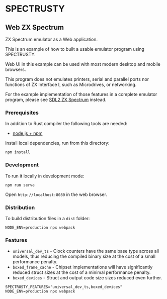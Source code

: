 SPECTRUSTY
==========

Web ZX Spectrum
---------------

ZX Spectrum emulator as a Web application.

This is an example of how to built a usable emulator program using SPECTRUSTY.

Web UI in this example can be used with most modern desktop and mobile browsers.

This program does not emulates printers, serial and parallel ports nor functions of ZX Interface I, such as Microdrives, or networking.

For the example implementation of those features in a complete emulator program, please see [SDL2 ZX Spectrum](../sdl2-zxspectrum) instead.


### Prerequisites

In addition to Rust compiler the following tools are needed:

* [node.js + npm](https://nodejs.org/en/)

Install local dependencies, run from this directory:

```
npm install
```


### Development

To run it locally in development mode:

```
npm run serve
```

Open `http://localhost:8080` in the web browser.


### Distribution

To build distribution files in a `dist` folder:

```
NODE_ENV=production npx webpack
```


### Features

* `universal_dev_ts` - Clock counters have the same base type across all models, thus reducing the compiled binary size at the cost of a small performance penalty.
* `boxed_frame_cache` - Chipset implementations will have significantly reduced struct sizes at the cost of a minimal performance penalty.
* `boxed_devices` - Struct and output code size sizes reduced even further.

```
SPECTRUSTY_FEATURES="universal_dev_ts,boxed_devices" NODE_ENV=production npx webpack
```
